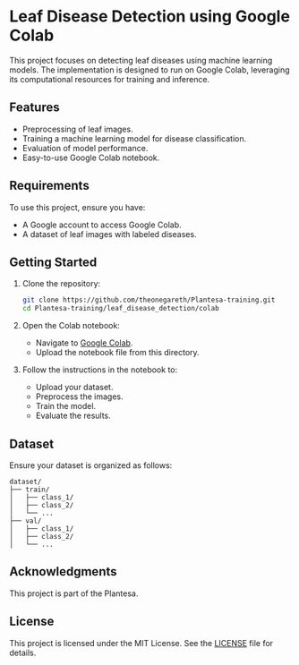 # Leaf Disease Detection using Google Colab

This project focuses on detecting leaf diseases using machine learning models. The implementation is designed to run on Google Colab, leveraging its computational resources for training and inference.

## Features
- Preprocessing of leaf images.
- Training a machine learning model for disease classification.
- Evaluation of model performance.
- Easy-to-use Google Colab notebook.

## Requirements
To use this project, ensure you have:
- A Google account to access Google Colab.
- A dataset of leaf images with labeled diseases.

## Getting Started
1. Clone the repository:
    ```bash
    git clone https://github.com/theonegareth/Plantesa-training.git
    cd Plantesa-training/leaf_disease_detection/colab
    ```
2. Open the Colab notebook:
    - Navigate to [Google Colab](https://colab.research.google.com/).
    - Upload the notebook file from this directory.

3. Follow the instructions in the notebook to:
    - Upload your dataset.
    - Preprocess the images.
    - Train the model.
    - Evaluate the results.

## Dataset
Ensure your dataset is organized as follows:
```
dataset/
├── train/
│   ├── class_1/
│   ├── class_2/
│   └── ...
├── val/
│   ├── class_1/
│   ├── class_2/
│   └── ...
```

## Acknowledgments
This project is part of the Plantesa.

## License
This project is licensed under the MIT License. See the [LICENSE](../LICENSE) file for details.